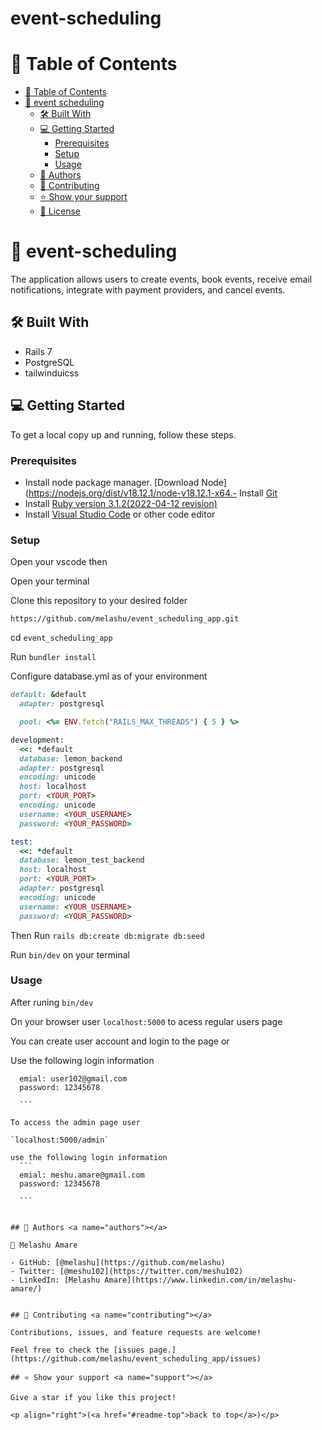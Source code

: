 
# event-scheduling

<a name="readme-top"></a>


# 📗 Table of Contents

- [📗 Table of Contents](#-table-of-contents)
- [📖 event scheduling](#event-scheduling)
  - [🛠 Built With ](#-built-with-)
  - [💻 Getting Started ](#-getting-started-)
    - [Prerequisites](#prerequisites)
    - [Setup](#setup)
    - [Usage](#usage)
  - [👥 Authors ](#-authors-)
  - [🤝 Contributing ](#-contributing-)
  - [⭐️ Show your support ](#️-show-your-support-)
  - [📝 License](#-license)

# 📖 event-scheduling <a name="about-project"></a>

The application allows users to create events, book events, receive email notifications, integrate with payment providers, and cancel events.

## 🛠 Built With <a name="built-with"></a>

- Rails 7
- PostgreSQL
- tailwinduicss  

## 💻 Getting Started <a name="getting-started"></a>

To get a local copy up and running, follow these steps.
### Prerequisites

- Install node package manager. [Download Node](https://nodejs.org/dist/v18.12.1/node-v18.12.1-x64.- Install [Git](https://git-scm.com/book/en/v2/Getting-Started-Installing-Git)
- Install [Ruby version 3.1.2(2022-04-12 revision)](https://rubyinstaller.org/)
- Install [Visual Studio Code](https://code.visualstudio.com/download) or other code editor


### Setup

Open your vscode then

Open your terminal

Clone this repository to your desired folder

`https://github.com/melashu/event_scheduling_app.git`

cd `event_scheduling_app`

Run `bundler install`

Configure database.yml as of your environment

```ruby
default: &default
  adapter: postgresql

  pool: <%= ENV.fetch("RAILS_MAX_THREADS") { 5 } %>

development:
  <<: *default
  database: lemon_backend
  adapter: postgresql
  encoding: unicode
  host: localhost
  port: <YOUR_PORT>
  encoding: unicode
  username: <YOUR_USERNAME>
  password: <YOUR_PASSWORD>

test:
  <<: *default
  database: lemon_test_backend
  host: localhost
  port: <YOUR_PORT>
  adapter: postgresql
  encoding: unicode
  username: <YOUR_USERNAME>
  password: <YOUR_PASSWORD>
```

Then 
Run `rails db:create db:migrate db:seed`

Run `bin/dev` on your terminal 


### Usage

After runing `bin/dev`
 
 On your browser user `localhost:5000` to acess regular users page 

 You can create user account and login to the page or 

 Use the following login information
  ``` 
    emial: user102@gmail.com
    password: 12345678
    
    ```

To access the admin page user 

`localhost:5000/admin` 

use the following login information
    ```
    emial: meshu.amare@gmail.com
    password: 12345678
    
    ```


## 👥 Authors <a name="authors"></a>

👤 Melashu Amare

- GitHub: [@melashu](https://github.com/melashu)
- Twitter: [@meshu102](https://twitter.com/meshu102)
- LinkedIn: [Melashu Amare](https://www.linkedin.com/in/melashu-amare/)


## 🤝 Contributing <a name="contributing"></a>

Contributions, issues, and feature requests are welcome!

Feel free to check the [issues page.](https://github.com/melashu/event_scheduling_app/issues)

## ⭐️ Show your support <a name="support"></a>

Give a star if you like this project!

<p align="right">(<a href="#readme-top">back to top</a>)</p>











